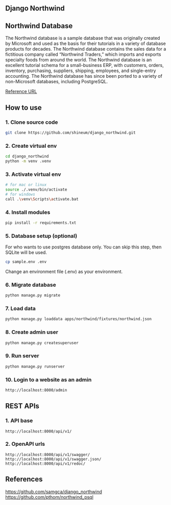 ## Django Northwind

## Northwind Database
The Northwind database is a sample database that was originally created by Microsoft and used as the basis for their tutorials in a variety of database products for decades. The Northwind database contains the sales data for a fictitious company called “Northwind Traders,” which imports and exports specialty foods from around the world. The Northwind database is an excellent tutorial schema for a small-business ERP, with customers, orders, inventory, purchasing, suppliers, shipping, employees, and single-entry accounting. The Northwind database has since been ported to a variety of non-Microsoft databases, including PostgreSQL.

[Reference URL](https://docs.yugabyte.com/preview/sample-data/northwind/ 'yugabyte.com')


## How to use

### 1. Clone source code
```bash
git clone https://github.com/shineum/django_northwind.git
```

### 2. Create virtual env
```bash
cd django_northwind
python -m venv .venv
```

### 3. Activate virtual env
```bash
# for mac or linux
source ./.venv/bin/activate
# for windows
call .\venv\Scripts\activate.bat
```

### 4. Install modules
```bash
pip install -r requirements.txt
```

### 5. Database setup (optional)
For who wants to use postgres database only.
You can skip this step, then SQLite will be used.
```bash
cp sample.env .env
```
Change an environment file (.env) as your environment.


### 6. Migrate database
```bash
python manage.py migrate
```


### 7. Load data
```bash
python manage.py loaddata apps/northwind/fixtures/northwind.json
```


### 8. Create admin user
```bash
python manage.py createsuperuser
```


### 9. Run server
```bash
python manage.py runserver
```


### 10. Login to a website as an admin
```bash
http://localhost:8000/admin
```


## REST APIs

### 1. API base
```
http://localhost:8000/api/v1/
```

### 2. OpenAPI urls
```
http://localhost:8000/api/v1/swagger/
http://localhost:8000/api/v1/swagger.json/
http://localhost:8000/api/v1/redoc/
```


## References
https://github.com/samgca/django_northwind  
https://github.com/pthom/northwind_psql
